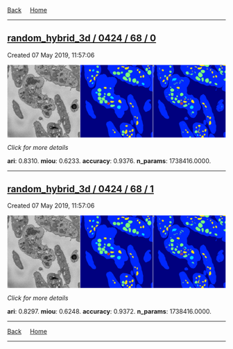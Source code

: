 
[Back](..)&nbsp;&nbsp;&nbsp;&nbsp;&nbsp;[Home](https://leapmanlab.github.io/snapshots)

---

<div class="summary"><a href="0"><h2>random_hybrid_3d / 0424 / 68 / 0</h2></a><p>Created 07 May 2019, 11:57:06
</p><a href="0"><img src="0/media/summary.png" align="center"></a><p>
<i>Click for more details</i>
</p></div>

**ari**: 0.8310. **miou**: 0.6233. **accuracy**: 0.9376. **n_params**: 1738416.0000. 

---

<div class="summary"><a href="1"><h2>random_hybrid_3d / 0424 / 68 / 1</h2></a><p>Created 07 May 2019, 11:57:06
</p><a href="1"><img src="1/media/summary.png" align="center"></a><p>
<i>Click for more details</i>
</p></div>

**ari**: 0.8297. **miou**: 0.6248. **accuracy**: 0.9372. **n_params**: 1738416.0000. 

---

[Back](..)&nbsp;&nbsp;&nbsp;&nbsp;&nbsp;[Home](https://leapmanlab.github.io/snapshots)

---
